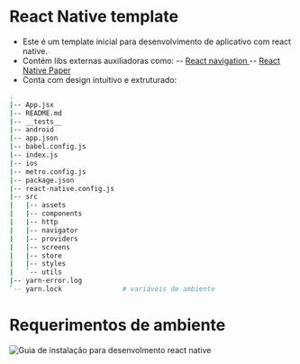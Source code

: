 # React Native template

-   Este é um template inicial para desenvolvimento de aplicativo com react native.
-   Contém libs externas auxiliadoras como:
    -- [ React navigation ](https://reactnavigation.org/)
    -- [ React Native Paper ](https://callstack.github.io/react-native-paper)
-   Conta com design intuitivo e extruturado:

``` bash
.
|-- App.jsx
|-- README.md
|-- __tests__
|-- android
|-- app.json
|-- babel.config.js
|-- index.js
|-- ios
|-- metro.config.js
|-- package.json
|-- react-native.config.js
|-- src
|   |-- assets
|   |-- components
|   |-- http
|   |-- navigator
|   |-- providers
|   |-- screens
|   |-- store
|   |-- styles
|   `-- utils
|-- yarn-error.log
`-- yarn.lock				# variáveis de ambiente
```

# Requerimentos de ambiente

![Guia de instalação para desenvolmento react native ](https://reactnative.dev/docs/getting-started)
